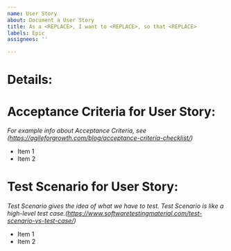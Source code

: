 ```yaml
---
name: User Story
about: Document a User Story
title: As a <REPLACE>, I want to <REPLACE>, so that <REPLACE>
labels: Epic
assignees: ''

---
```


# Details:

# Acceptance Criteria for User Story:
_For example info about Acceptance Criteria, see (https://agileforgrowth.com/blog/acceptance-criteria-checklist/)_
* Item 1
* Item 2

# Test Scenario for User Story:
_Test Scenario gives the idea of what we have to test. Test Scenario is like a high-level test case.(https://www.softwaretestingmaterial.com/test-scenario-vs-test-case/)_
* Item 1
* Item 2

